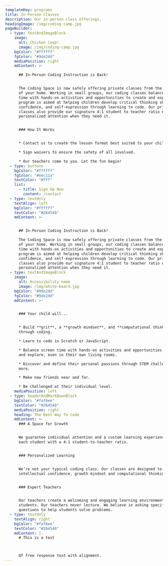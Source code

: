 ```yaml
---
templateKey: programs
title: In-Person Classes
description: Our in-person class offerings.
headingImage: /img/coding-camp.jpg
pageBuilder:
  - type: textAndImageBlock
    image:
      alt: Chicken Coop!
      image: /img/coding-camp.jpg
    bgColor: "#ffffff"
    fgColor: "#9de2dd"
    mediaPosition: right
    mdContent: >-

      ## In-Person Coding Instruction is Back!


      The Coding Space is now safely offering private classes from the comfort
      of your home. Working in small groups, our coding classes balance screen
      time with hands-on activities and opportunities to create and explore. Our
      program is aimed at helping children develop critical thinking skills,
      confidence, and self-expression through learning to code. Our private
      classes also provide our signature 4:1 student to teacher ratio ensuring
      personalized attention when they need it.


      ### How It Works


      * Contact us to create the lesson format best suited to your child.

      * Sign waivers to ensure the safety of all involved.

      * Our teachers come to you. Let the fun begin!
  - type: buttons
    bgColor: "#ffffff"
    fgColor: "#eec11a"
    textColor: "#fff"
    list:
      - title: Sign Up Now
        content: /contact
  - type: textOnly
    textAlign: left
    bgColor: "#ffffff"
    textColor: "#264548"
    mdContent: >-


      ## In-Person Coding Instruction is Back!

      The Coding Space is now safely offering private classes from the comfort
      of your home. Working in small groups, our coding classes balance screen
      time with hands-on activities and opportunities to create and explore. Our
      program is aimed at helping children develop critical thinking skills,
      confidence, and self-expression through learning to code. Our private
      classes also provide our signature 4:1 student to teacher ratio ensuring
      personalized attention when they need it.
  - type: textAndImageBlock
    image:
      alt: Accessibility name
      image: /img/white-board.jpg
    bgColor: "#9de2dd"
    fgColor: "#9de2dd"
    mdContent: >-


      ### Your child will...


      * Build **grit**, a **growth mindset**, and **computational thinking**
      through coding.

      * Learn to code in Scratch or JavaScript.

      * Balance screen time with hands-on activities and opportunities to create
      and explore, even in their own living rooms.

      * Discover and define their personal passions through STEM challenges and
      more.

      * Make new friends near and far.

      * Be challenged at their individual level.
    mediaPosition: left
  - type: headerAndMarkDownBlock
    bgColor: "#faf6ee"
    textColor: "#264548"
    mediaPosition: right
    heading: The Best Way To Code
    mdContent: >-
      ### A Space for Growth


      We guarantee individual attention and a custom learning experience for
      each student with a 4:1 student-to-teacher ratio.


      ### Personalized Learning


      We’re not your typical coding class. Our classes are designed to foster
      intellectual confidence, growth mindset and computational thinking skills.


      ### Expert Teachers


      Our teachers create a welcoming and engaging learning environment for
      students. Our teachers never lecture. We believe in asking specific
      questions to help students solve problems.
  - type: textOnly
    textAlign: right
    bgColor: "#faf6ee"
    textColor: "#264548"
    mdContent: |-
      # This is a test



      Of free response text with alignment.
---
```


